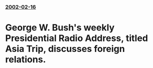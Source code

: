 ### [2002-02-16](/news/2002/02/16/index.md)

#  George W. Bush's weekly Presidential Radio Address, titled Asia Trip, discusses foreign relations.



